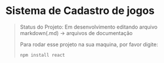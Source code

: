 <h1>Sistema de Cadastro de jogos</h1>

>Status do Projeto: Em desenvolvimento editando arquivo markdown(.md) -> arquivos de documentação
>
>Para rodar esse projeto na sua maquina, por favor digite:
>
>```
>npm install react
>```
